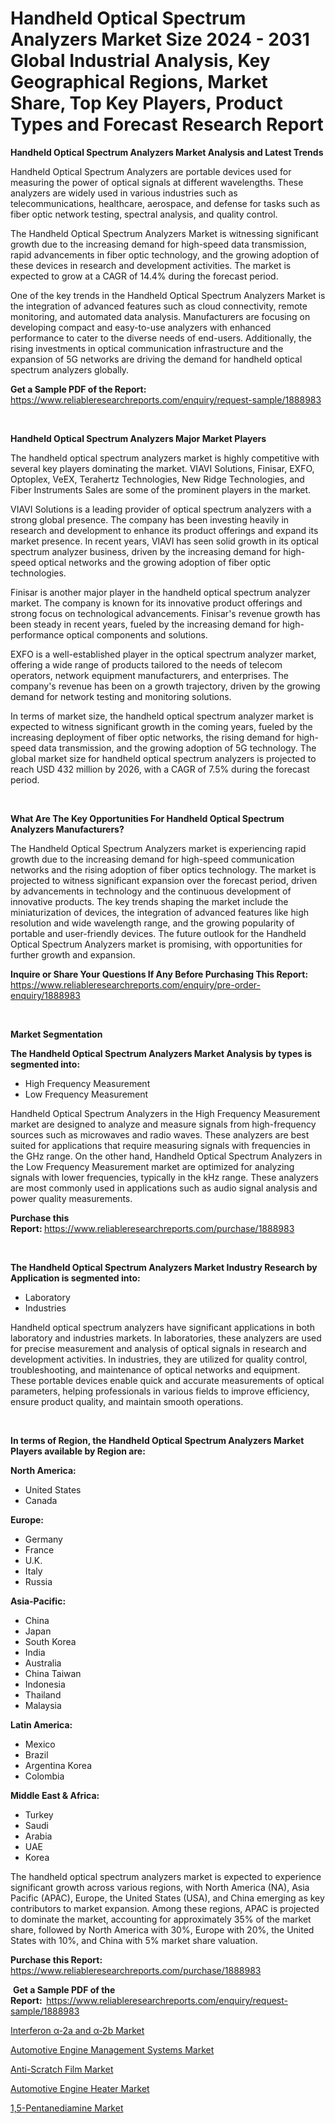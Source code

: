 <p><h1>Handheld Optical Spectrum Analyzers Market Size 2024 - 2031 Global Industrial Analysis, Key Geographical Regions, Market Share, Top Key Players, Product Types and Forecast Research Report</h1></p><p><strong>Handheld Optical Spectrum Analyzers Market Analysis and Latest Trends</strong></p>
<p><p>Handheld Optical Spectrum Analyzers are portable devices used for measuring the power of optical signals at different wavelengths. These analyzers are widely used in various industries such as telecommunications, healthcare, aerospace, and defense for tasks such as fiber optic network testing, spectral analysis, and quality control.</p><p>The Handheld Optical Spectrum Analyzers Market is witnessing significant growth due to the increasing demand for high-speed data transmission, rapid advancements in fiber optic technology, and the growing adoption of these devices in research and development activities. The market is expected to grow at a CAGR of 14.4% during the forecast period.</p><p>One of the key trends in the Handheld Optical Spectrum Analyzers Market is the integration of advanced features such as cloud connectivity, remote monitoring, and automated data analysis. Manufacturers are focusing on developing compact and easy-to-use analyzers with enhanced performance to cater to the diverse needs of end-users. Additionally, the rising investments in optical communication infrastructure and the expansion of 5G networks are driving the demand for handheld optical spectrum analyzers globally.</p></p>
<p><strong>Get a Sample PDF of the Report:&nbsp;</strong> <a href="https://www.reliableresearchreports.com/enquiry/request-sample/1888983">https://www.reliableresearchreports.com/enquiry/request-sample/1888983</a></p>
<p>&nbsp;</p>
<p><strong>Handheld Optical Spectrum Analyzers Major Market Players</strong></p>
<p><p>The handheld optical spectrum analyzers market is highly competitive with several key players dominating the market. VIAVI Solutions, Finisar, EXFO, Optoplex, VeEX, Terahertz Technologies, New Ridge Technologies, and Fiber Instruments Sales are some of the prominent players in the market.</p><p>VIAVI Solutions is a leading provider of optical spectrum analyzers with a strong global presence. The company has been investing heavily in research and development to enhance its product offerings and expand its market presence. In recent years, VIAVI has seen solid growth in its optical spectrum analyzer business, driven by the increasing demand for high-speed optical networks and the growing adoption of fiber optic technologies.</p><p>Finisar is another major player in the handheld optical spectrum analyzer market. The company is known for its innovative product offerings and strong focus on technological advancements. Finisar's revenue growth has been steady in recent years, fueled by the increasing demand for high-performance optical components and solutions.</p><p>EXFO is a well-established player in the optical spectrum analyzer market, offering a wide range of products tailored to the needs of telecom operators, network equipment manufacturers, and enterprises. The company's revenue has been on a growth trajectory, driven by the growing demand for network testing and monitoring solutions.</p><p>In terms of market size, the handheld optical spectrum analyzer market is expected to witness significant growth in the coming years, fueled by the increasing deployment of fiber optic networks, the rising demand for high-speed data transmission, and the growing adoption of 5G technology. The global market size for handheld optical spectrum analyzers is projected to reach USD 432 million by 2026, with a CAGR of 7.5% during the forecast period.</p></p>
<p>&nbsp;</p>
<p><strong>What Are The Key Opportunities For Handheld Optical Spectrum Analyzers Manufacturers?</strong></p>
<p><p>The Handheld Optical Spectrum Analyzers market is experiencing rapid growth due to the increasing demand for high-speed communication networks and the rising adoption of fiber optics technology. The market is projected to witness significant expansion over the forecast period, driven by advancements in technology and the continuous development of innovative products. The key trends shaping the market include the miniaturization of devices, the integration of advanced features like high resolution and wide wavelength range, and the growing popularity of portable and user-friendly devices. The future outlook for the Handheld Optical Spectrum Analyzers market is promising, with opportunities for further growth and expansion.</p></p>
<p><strong>Inquire or Share Your Questions If Any Before Purchasing This Report:</strong> <a href="https://www.reliableresearchreports.com/enquiry/pre-order-enquiry/1888983">https://www.reliableresearchreports.com/enquiry/pre-order-enquiry/1888983</a></p>
<p>&nbsp;</p>
<p><strong>Market Segmentation</strong></p>
<p><strong>The Handheld Optical Spectrum Analyzers Market Analysis by types is segmented into:</strong></p>
<p><ul><li>High Frequency Measurement</li><li>Low Frequency Measurement</li></ul></p>
<p><p>Handheld Optical Spectrum Analyzers in the High Frequency Measurement market are designed to analyze and measure signals from high-frequency sources such as microwaves and radio waves. These analyzers are best suited for applications that require measuring signals with frequencies in the GHz range. On the other hand, Handheld Optical Spectrum Analyzers in the Low Frequency Measurement market are optimized for analyzing signals with lower frequencies, typically in the kHz range. These analyzers are most commonly used in applications such as audio signal analysis and power quality measurements.</p></p>
<p><strong>Purchase this Report:&nbsp;</strong><a href="https://www.reliableresearchreports.com/purchase/1888983">https://www.reliableresearchreports.com/purchase/1888983</a></p>
<p>&nbsp;</p>
<p><strong>The Handheld Optical Spectrum Analyzers Market Industry Research by Application is segmented into:</strong></p>
<p><ul><li>Laboratory</li><li>Industries</li></ul></p>
<p><p>Handheld optical spectrum analyzers have significant applications in both laboratory and industries markets. In laboratories, these analyzers are used for precise measurement and analysis of optical signals in research and development activities. In industries, they are utilized for quality control, troubleshooting, and maintenance of optical networks and equipment. These portable devices enable quick and accurate measurements of optical parameters, helping professionals in various fields to improve efficiency, ensure product quality, and maintain smooth operations.</p></p>
<p>&nbsp;</p>
<p><strong>In terms of Region, the Handheld Optical Spectrum Analyzers Market Players available by Region are:</strong></p>
<p>
    <p> <strong> North America: </strong>
        <ul>
            <li>United States</li>
            <li>Canada</li>
        </ul>
        </p> 
    <p> <strong> Europe: </strong>
        <ul>
            <li>Germany</li>
            <li>France</li>
            <li>U.K.</li>
            <li>Italy</li>
            <li>Russia</li>
        </ul>
        </p> 
    <p> <strong> Asia-Pacific: </strong>
        <ul>
            <li>China</li>
            <li>Japan</li>
            <li>South Korea</li>
            <li>India</li>
            <li>Australia</li>
            <li>China Taiwan</li>
            <li>Indonesia</li>
            <li>Thailand</li>
            <li>Malaysia</li>
        </ul>
        </p> 
    <p> <strong> Latin America: </strong>
        <ul>
            <li>Mexico</li>
            <li>Brazil</li>
            <li>Argentina Korea</li>
            <li>Colombia</li>
        </ul>
        </p> 
    <p> <strong> Middle East & Africa: </strong>
        <ul>
            <li>Turkey</li>
            <li>Saudi</li>
            <li>Arabia</li>
            <li>UAE</li>
            <li>Korea</li>
        </ul>
    </p>
    </p>
<p><p>The handheld optical spectrum analyzers market is expected to experience significant growth across various regions, with North America (NA), Asia Pacific (APAC), Europe, the United States (USA), and China emerging as key contributors to market expansion. Among these regions, APAC is projected to dominate the market, accounting for approximately 35% of the market share, followed by North America with 30%, Europe with 20%, the United States with 10%, and China with 5% market share valuation.</p></p>
<p><strong>Purchase this Report: </strong><a href="https://www.reliableresearchreports.com/purchase/1888983">https://www.reliableresearchreports.com/purchase/1888983</a></p>
<p>&nbsp;<strong>Get a Sample PDF of the Report:&nbsp;&nbsp;</strong><a href="https://www.reliableresearchreports.com/enquiry/request-sample/1888983">https://www.reliableresearchreports.com/enquiry/request-sample/1888983</a></p>
<p><strong></strong></p>
<p><p><a href="https://gamy-alyssum-396.notion.site/Interferon-2a-and-2b-Market-Provides-Detailed-Segmentation-of-this-Market-based-on-Type-Applica-e8baaf46d1ad414f83933107859ed313">Interferon α-2a and α-2b Market</a></p><p><a href="https://view.publitas.com/reportprime-1/automotive-engine-management-systems-market-centers-on-aspects-such-as-market-growth-market-share-market-opportunity-and-projected-forecasts-spanning-from-2024-to-2031/">Automotive Engine Management Systems Market</a></p><p><a href="https://unruly-ladybug-44b.notion.site/Anti-Scratch-Film-Market-Research-Report-The-Key-To-Successful-Business-Strategy-Forecasted-for-Per-822b307bd6304ed685daf20e1f962de8">Anti-Scratch Film Market</a></p><p><a href="https://view.publitas.com/reportprime-1/automotive-engine-heater-market-research-report-the-key-to-successful-business-strategy-forecasted-for-period-from-2024-2031/">Automotive Engine Heater Market</a></p><p><a href="https://poised-avenue-46d.notion.site/1-5-Pentanediamine-Market-Size-2024-2031-Global-Industrial-Analysis-Key-Geographical-Regions-Mar-b810351a89af43b6bbde9c3391a7838c">1,5-Pentanediamine Market</a></p></p>
